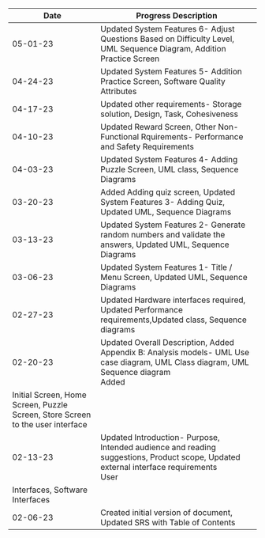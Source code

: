  |  Date  |  Progress Description  |
 |  -------------- | ----------------|
 | 05-01-23 |	Updated System Features 6- Adjust Questions Based on Difficulty Level, UML Sequence Diagram, Addition Practice Screen |
 | 04-24-23	| Updated System Features 5- Addition Practice Screen, Software Quality Attributes |
 | 04-17-23	| Updated other requirements- Storage solution, Design, Task, Cohesiveness |
 | 04-10-23	| Updated Reward Screen, Other Non-Functional Rquirements- Performance and Safety Requirements |
 | 04-03-23	| Updated System Features 4- Adding Puzzle Screen, UML class, Sequence Diagrams |
 | 03-20-23 | Added Adding quiz screen, Updated System Features 3- Adding Quiz, Updated UML, Sequence Diagrams |
 | 03-13-23	| Updated System Features 2- Generate random numbers and validate the answers, Updated UML, Sequence Diagrams |
 | 03-06-23 | Updated System Features 1- Title / Menu Screen, Updated UML, Sequence Diagrams |
 | 02-27-23 | Updated Hardware interfaces required, Updated Performance requirements,Updated class, Sequence diagrams |
 | 02-20-23	| Updated Overall Description, Added Appendix B: Analysis models- UML Use case diagram, UML Class diagram, UML Sequence diagram<br>Added 
 Initial Screen, Home Screen, Puzzle Screen, Store Screen to the user interface |
 | 02-13-23	| Updated Introduction- Purpose, Intended audience and reading suggestions, Product scope, Updated external interface requirements<br>User 
 Interfaces, Software Interfaces |
 | 02-06-23	| Created initial version of document, Updated SRS with Table of Contents |

